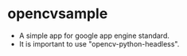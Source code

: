 # opencvsample
- A simple app for google app engine standard.
- It is important to use "opencv-python-headless".
